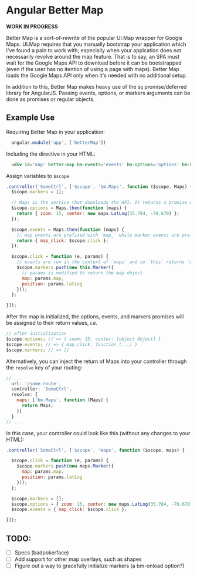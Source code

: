 # Angular Better Map

__WORK IN PROGRESS__

Better Map is a sort-of-rewrite of the popular UI.Map wrapper for Google Maps.
UI.Map requires that you manually bootstrap your application
which I've found a pain to work with; especially when your applcation does
not necessarily revolve around the map feature. That is to say, an SPA must
wait for the Google Maps API to download before it can be bootstrapped (even if the
user has no itention of using a page with maps). Better Map loads the Google Maps API
only when it's needed with no additional setup.

In addition to this, Better Map makes heavy use of the `$q` promise/deferred
library for AngularJS. Passing events, options, or markers arguments can be
done as promises or regular objects.

## Example Use

Requiring Better Map in your application:

```javascript
  angular.module('app', ['betterMap'])
```

Including the directive in your HTML:

```html
  <div id='map' better-map bm-events='events' bm-options='options' bm-markers='markers'></div>
```

Assign variables to `$scope`

```javascript
.controller('SomeCtrl', ['$scope', 'bm.Maps', function ($scope, Maps) {
  $scope.markers = [];

  // Maps is the service that downloads the API. It returns a promise which, when resolved, returns the API.
  $scope.options = Maps.then(function (maps) {
    return { zoom: 15, center: new maps.LatLng(35.784, -78.670) };
  });

  $scope.events = Maps.then(function (maps) {
    // map events are prefixed with `map_` while marker events are prefixed with `marker_`
    return { map_click: $scope.click };
  });

  $scope.click = function (e, params) {
    // events are run in the context of `maps` and so `this` returns `maps`
    $scope.markers.push(new this.Marker({
      // params is modified to return the map object
      map: params.map,
      position: params.latLng
    }));
  };

}]);
```

After the map is initialized, the options, events, and markers promises will be assigned to their return values, _i.e._

```javascript
// after initialization
$scope.options; // => { zoom: 15, center: [object Object] }
$scope.events; // => { map_click: function (...) }
$scope.markers; // => []
```

Alternatively, you can inject the return of Maps into your controller through the `resolve` key
of your routing:

```javascript
// ...
  url: '/some-route',
  controller: 'SomeCtrl',
  resolve: {
    maps: ['bm.Maps', function (Maps) {
      return Maps;
    }]
  }
// ...
```

In this case, your controller could look like this (without any changes to your HTML):

```javascript
.controller('SomeCtrl', ['$scope', 'maps', function ($scope, maps) {

  $scope.click = function (e, params) {
    $scope.markers.push(new maps.Marker({
      map: params.map,
      position: params.latLng
    }));
  };

  $scope.markers = [];
  $scope.options = { zoom: 15, center: new maps.LatLng(35.784, -78.670) };
  $scope.events = { map_click: $scope.click };

}]);
```

## TODO:

- [ ] Specs (badpokerface)
- [ ] Add support for other map overlays, such as shapes
- [ ] Figure out a way to gracefully initialize markers (a bm-onload option?)

